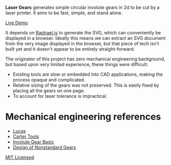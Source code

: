 **Laser Gears** generates simple circular involute gears in 2d to be cut by a
laser printer. It aims to be fast, simple, and stand alone. 

[Live Demo](http://cuadue.github.com/laser_gears/)

It depends on [Raphael.js](http://raphaeljs.com) to generate the SVG, which
can conveniently be displayed in a browser. Ideally this means we can
extract an SVG document from the very image displayed in the browser, but that
piece of tech isn't built yet and it doesn't appear to be entirely
straight-forward.

The originator of this project has zero mechanical engineering background, but
based upon very limited experience, these things were difficult:

* Existing tools are slow or embedded into CAD applications, making the process
  opaque and complicated.
* Relative sizing of the gears was not preserved. This is easily fixed by
  placing all the gears on one page.
* To account for laser tolerance is impractical.

# Mechanical engineering references
* [Lucas](http://lucaswhipple.com/)
* [Carter Tools](http://cartertools.com/involute.html)
* [Involute Gear Basic](http://www.scribd.com/doc/17561287/Involute-Gear-Basic)
* [Design of Nonstandard Gears](http://www.scribd.com/doc/79335761/Design-of-Nonstandard-Gears)

[MIT Licensed](http://www.opensource.org/licenses/mit-license.php)

